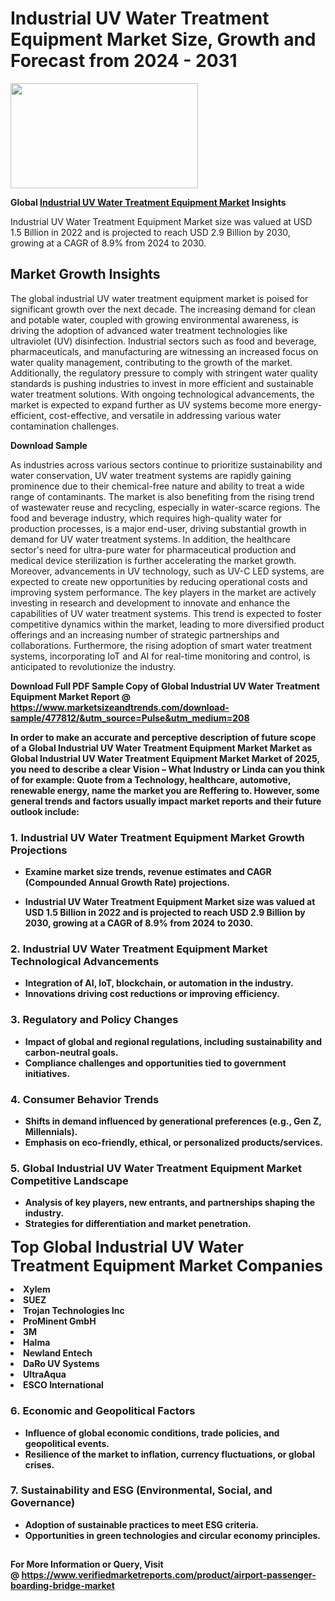 <H1>Industrial UV Water Treatment Equipment Market Size, Growth and Forecast from 2024 - 2031</H1><img class="aligncenter size-medium wp-image-584254" src="https://thirdeyenews.in/wp-content/uploads/2024/09/Global-Market-Research-300x168.jpeg" alt="" width="300" height="168" /><p><strong>Global&nbsp;<a href="https://www.marketsizeandtrends.com/download-sample/477812/&amp;utm_source=Pulse&amp;utm_medium=208">Industrial UV Water Treatment Equipment Market</a> Insights</strong></p><p>Industrial UV Water Treatment Equipment Market size was valued at USD 1.5 Billion in 2022 and is projected to reach USD 2.9 Billion by 2030, growing at a CAGR of 8.9% from 2024 to 2030.</p><p><h2>Market Growth Insights</h2> <p>The global industrial UV water treatment equipment market is poised for significant growth over the next decade. The increasing demand for clean and potable water, coupled with growing environmental awareness, is driving the adoption of advanced water treatment technologies like ultraviolet (UV) disinfection. Industrial sectors such as food and beverage, pharmaceuticals, and manufacturing are witnessing an increased focus on water quality management, contributing to the growth of the market. Additionally, the regulatory pressure to comply with stringent water quality standards is pushing industries to invest in more efficient and sustainable water treatment solutions. With ongoing technological advancements, the market is expected to expand further as UV systems become more energy-efficient, cost-effective, and versatile in addressing various water contamination challenges.</p> <p><strong>Download Sample</strong></p> <p>As industries across various sectors continue to prioritize sustainability and water conservation, UV water treatment systems are rapidly gaining prominence due to their chemical-free nature and ability to treat a wide range of contaminants. The market is also benefiting from the rising trend of wastewater reuse and recycling, especially in water-scarce regions. The food and beverage industry, which requires high-quality water for production processes, is a major end-user, driving substantial growth in demand for UV water treatment systems. In addition, the healthcare sector's need for ultra-pure water for pharmaceutical production and medical device sterilization is further accelerating the market growth. Moreover, advancements in UV technology, such as UV-C LED systems, are expected to create new opportunities by reducing operational costs and improving system performance. The key players in the market are actively investing in research and development to innovate and enhance the capabilities of UV water treatment systems. This trend is expected to foster competitive dynamics within the market, leading to more diversified product offerings and an increasing number of strategic partnerships and collaborations. Furthermore, the rising adoption of smart water treatment systems, incorporating IoT and AI for real-time monitoring and control, is anticipated to revolutionize the industry. <p><strong></p><p><span class=""><strong>Download Full PDF Sample Copy of Global Industrial UV Water Treatment Equipment Market Report</strong> @ <a href="https://www.marketsizeandtrends.com/download-sample/477812/&amp;utm_source=Pulse&amp;utm_medium=208" target="_blank">https://www.marketsizeandtrends.com/download-sample/477812/&amp;utm_source=Pulse&amp;utm_medium=208</a></span></p><p>In order to make an accurate and perceptive description of future scope of a Global&nbsp;Industrial UV Water Treatment Equipment Market Market as Global&nbsp;Industrial UV Water Treatment Equipment Market Market of 2025, you need to describe a clear Vision &ndash; What Industry or Linda can you think of for example: Quote from a Technology, healthcare, automotive, renewable energy, name the market you are Reffering to. However, some general trends and factors usually impact market reports and their future outlook include:</p><h3>1.&nbsp;<strong>Industrial UV Water Treatment Equipment Market Growth Projections</strong></h3><ul><li>Examine market size trends, revenue estimates and CAGR (Compounded Annual Growth Rate) projections.</li><li><p>Industrial UV Water Treatment Equipment Market size was valued at USD 1.5 Billion in 2022 and is projected to reach USD 2.9 Billion by 2030, growing at a CAGR of 8.9% from 2024 to 2030.</p></li></ul><h3>2.&nbsp;<strong>Industrial UV Water Treatment Equipment Market Technological Advancements</strong></h3><ul><li>Integration of AI, IoT, blockchain, or automation in the industry.</li><li>Innovations driving cost reductions or improving efficiency.</li></ul><h3>3.&nbsp;<strong>Regulatory and Policy Changes</strong></h3><ul><li>Impact of global and regional regulations, including sustainability and carbon-neutral goals.</li><li>Compliance challenges and opportunities tied to government initiatives.</li></ul><h3>4.&nbsp;<strong>Consumer Behavior Trends</strong></h3><ul><li>Shifts in demand influenced by generational preferences (e.g., Gen Z, Millennials).</li><li>Emphasis on eco-friendly, ethical, or personalized products/services.</li></ul><h3>5.&nbsp;<strong>Global Industrial UV Water Treatment Equipment Market Competitive Landscape</strong></h3><ul><li>Analysis of key players, new entrants, and partnerships shaping the industry.</li><li>Strategies for differentiation and market penetration.</li></ul><p data-pm-slice="1 1 []"><span style="color: inherit; font-family: inherit; font-size: 25px;">Top Global Industrial UV Water Treatment Equipment Market Companies</span></p><div class="" data-test-id=""><p><li>Xylem</li><li> SUEZ</li><li> Trojan Technologies Inc</li><li> ProMinent GmbH</li><li> 3M</li><li> Halma</li><li> Newland Entech</li><li> DaRo UV Systems</li><li> UltraAqua</li><li> ESCO International</li></p></div><h3>6.&nbsp;<strong>Economic and Geopolitical Factors</strong></h3><ul><li>Influence of global economic conditions, trade policies, and geopolitical events.</li><li>Resilience of the market to inflation, currency fluctuations, or global crises.</li></ul><h3>7.&nbsp;<strong>Sustainability and ESG (Environmental, Social, and Governance)</strong></h3><ul><li>Adoption of sustainable practices to meet ESG criteria.</li><li>Opportunities in green technologies and circular economy principles.</li></ul><h2><strong style="font-size: 14px;">For More Information or Query, Visit @&nbsp;</strong><a style="background-color: #ffffff; font-size: 14px;" href="https://www.marketsizeandtrends.com/report/industrial-uv-water-treatment-equipment-market/" target="_blank">https://www.verifiedmarketreports.com/product/airport-passenger-boarding-bridge-market</a></h2>
